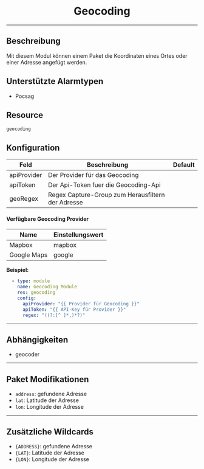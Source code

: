 # <center>Geocoding</center> 
---

## Beschreibung
Mit diesem Modul können einem Paket die Koordinaten eines Ortes oder einer Adresse angefügt werden.

## Unterstützte Alarmtypen
 - Pocsag

## Resource
`geocoding`

## Konfiguration

|Feld|Beschreibung|Default|
|----|------------|-------|
apiProvider|Der Provider für das Geocoding|
apiToken|Der Api-Token fuer die Geocoding-Api|
geoRegex|Regex Capture-Group zum Herausfiltern der Adresse|

#### Verfügbare Geocoding Provider

|Name|Einstellungswert|
|----|------------|
|Mapbox|mapbox|
|Google Maps|google|

**Beispiel:**
```yaml
  - type: module
    name: Geocoding Module
    res: geocoding
    config:
      apiProvider: "{{ Provider für Geocoding }}"
      apiToken: "{{ API-Key für Provider }}"
      regex: "((?:[^ ]*,)*?)"
```

---
## Abhängigkeiten

- geocoder

---
## Paket Modifikationen

- `address`: gefundene Adresse
- `lat`: Latitude der Adresse
- `lon`: Longitude der Adresse

---
## Zusätzliche Wildcards

- `{ADDRESS}`: gefundene Adresse
- `{LAT}`: Latitude der Adresse
- `{LON}`: Longitude der Adresse